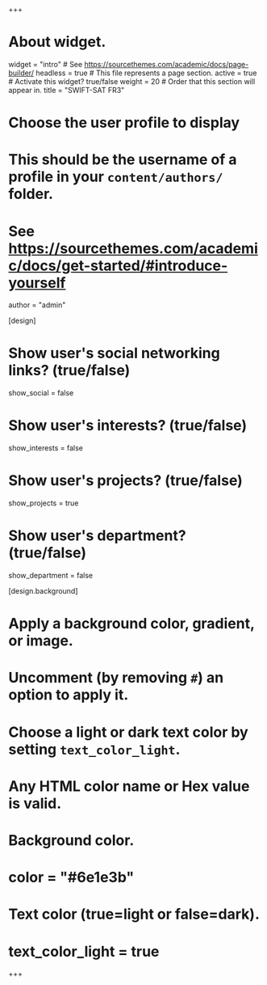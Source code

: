 +++
# About widget.
widget = "intro"  # See https://sourcethemes.com/academic/docs/page-builder/
headless = true  # This file represents a page section.
active = true  # Activate this widget? true/false
weight = 20  # Order that this section will appear in.
title = "SWIFT-SAT FR3"

# Choose the user profile to display
# This should be the username of a profile in your `content/authors/` folder.
# See https://sourcethemes.com/academic/docs/get-started/#introduce-yourself
author = "admin"

[design]
  # Show user's social networking links? (true/false)
  show_social = false

  # Show user's interests? (true/false)
  show_interests = false

  # Show user's projects? (true/false)
  show_projects = true

  # Show user's department? (true/false)
  show_department = false

[design.background]
  # Apply a background color, gradient, or image.
  #   Uncomment (by removing `#`) an option to apply it.
  #   Choose a light or dark text color by setting `text_color_light`.
  #   Any HTML color name or Hex value is valid.

  # Background color.
  # color = "#6e1e3b"

  # Text color (true=light or false=dark).
  # text_color_light = true


+++
